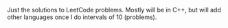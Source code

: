 Just the solutions to LeetCode problems. Mostly will be in C++, but will add other languages once I do intervals of 10 (problems).
